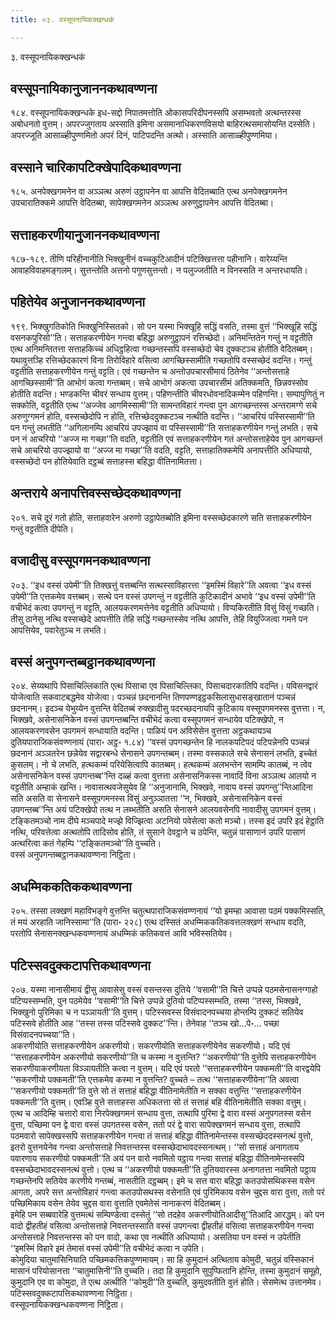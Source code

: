 ```yaml
---
title: ०३. वस्सूपनायिकक्खन्धकं

---
```

३. वस्सूपनायिकक्खन्धकं  


## वस्सूपनायिकानुजाननकथावण्णना

१८४. वस्सूपनायिकक्खन्धके इध-सद्दो निपातमत्तोति ओकासपरिदीपनस्सपि असम्भवतो अत्थन्तरस्स अबोधनतो वुत्तम्। अपरज्जुगताय अस्साति इमिना असमानाधिकरणविसयो बाहिरत्थसमासोयन्ति दस्सेति। अपरज्जूति आसाळ्हीपुण्णमितो अपरं दिनं, पाटिपदन्ति अत्थो। अस्साति आसाळ्हीपुण्णमिया।  


## वस्साने चारिकापटिक्खेपादिकथावण्णना

१८५. अनपेक्खगमनेन वा अञ्ञत्थ अरुणं उट्ठापनेन वा आपत्ति वेदितब्बाति एत्थ अनपेक्खगमनेन उपचारातिक्कमे आपत्ति वेदितब्बा, सापेक्खगमनेन अञ्ञत्थ अरुणुट्ठापनेन आपत्ति वेदितब्बा।  


## सत्ताहकरणीयानुजाननकथावण्णना

१८७-१८९. तीणि परिहीनानीति भिक्खुनीनं वच्चकुटिआदीनं पटिक्खित्तत्ता पहीनानि। वारेय्यन्ति आवाहविवाहमङ्गलम्। सुत्तन्तोति अत्तनो पगुणसुत्तन्तो। न पलुज्जतीति न विनस्सति न अन्तरधायति।  


## पहितेयेव अनुजाननकथावण्णना

१९९. भिक्खुगतिकोति भिक्खुनिस्सितको। सो पन यस्मा भिक्खूहि सद्धिं वसति, तस्मा वुत्तं ‘‘भिक्खूहि सद्धिं वसनकपुरिसो’’ति। सत्ताहकरणीयेन गन्त्वा बहिद्धा अरुणुट्ठापनं रत्तिच्छेदो। अनिमन्तितेन गन्तुं न वट्टतीति एत्थ अनिमन्तितत्ता सत्ताहकिच्चं अधिट्ठहित्वा गच्छन्तस्सपि वस्सच्छेदो चेव दुक्कटञ्च होतीति वेदितब्बम्। यथावुत्तञ्हि रत्तिच्छेदकारणं विना तिरोविहारे वसित्वा आगच्छिस्सामीति गच्छतोपि वस्सच्छेदं वदन्ति। गन्तुं वट्टतीति सत्ताहकरणीयेन गन्तुं वट्टति। एवं गच्छन्तेन च अन्तोउपचारसीमायं ठितेनेव ‘‘अन्तोसत्ताहे आगच्छिस्सामी’’ति आभोगं कत्वा गन्तब्बम्। सचे आभोगं अकत्वा उपचारसीमं अतिक्कमति, छिन्नवस्सोव होतीति वदन्ति। भण्डकन्ति चीवरं सन्धाय वुत्तम्। पहिणन्तीति चीवरधोवनादिकम्मेन पहिणन्ति। सम्पापुणितुं न सक्कोति, वट्टतीति एत्थ ‘‘अज्जेव आगमिस्सामी’’ति सामन्तविहारं गन्त्वा पुन आगच्छन्तस्स अन्तरामग्गे सचे अरुणुग्गमनं होति, वस्सच्छेदोपि न होति, रत्तिच्छेददुक्कटञ्च नत्थीति वदन्ति। ‘‘आचरियं पस्सिस्सामी’’ति पन गन्तुं लभतीति ‘‘अगिलानम्पि आचरियं उपज्झायं वा पस्सिस्सामी’’ति सत्ताहकरणीयेन गन्तुं लभति। सचे पन नं आचरियो ‘‘अज्ज मा गच्छा’’ति वदति, वट्टतीति एवं सत्ताहकरणीयेन गतं अन्तोसत्ताहेयेव पुन आगच्छन्तं सचे आचरियो उपज्झायो वा ‘‘अज्ज मा गच्छा’’ति वदति, वट्टति, सत्ताहातिक्कमेपि अनापत्तीति अधिप्पायो, वस्सच्छेदो पन होतियेवाति दट्ठब्बं सत्ताहस्स बहिद्धा वीतिनामितत्ता।  


## अन्तराये अनापत्तिवस्सच्छेदकथावण्णना

२०१. सचे दूरं गतो होति, सत्ताहवारेन अरुणो उट्ठापेतब्बोति इमिना वस्सच्छेदकारणे सति सत्ताहकरणीयेन गन्तुं वट्टतीति दीपेति।  


## वजादीसु वस्सूपगमनकथावण्णना

२०३. ‘‘इध वस्सं उपेमी’’ति तिक्खत्तुं वत्तब्बन्ति सत्थस्साविहारत्ता ‘‘इमस्मिं विहारे’’ति अवत्वा ‘‘इध वस्सं उपेमी’’ति एत्तकमेव वत्तब्बम्। सत्थे पन वस्सं उपगन्तुं न वट्टतीति कुटिकादीनं अभावे ‘‘इध वस्सं उपेमी’’ति वचीभेदं कत्वा उपगन्तुं न वट्टति, आलयकरणमत्तेनेव वट्टतीति अधिप्पायो। विप्पकिरतीति विसुं विसुं गच्छति। तीसु ठानेसु नत्थि वस्सच्छेदे आपत्तीति तेहि सद्धिं गच्छन्तस्सेव नत्थि आपत्ति, तेहि वियुज्जित्वा गमने पन आपत्तियेव, पवारेतुञ्च न लभति।  


## वस्सं अनुपगन्तब्बट्ठानकथावण्णना

२०४. सेय्यथापि पिसाचिल्लिकाति एत्थ पिसाचा एव पिसाचिल्लिका, पिसाचदारकातिपि वदन्ति। पविसनद्वारं योजेत्वाति सकवाटबद्धमेव योजेत्वा। पञ्चन्नं छदनानन्ति तिणपण्णइट्ठकसिलासुधासङ्खातानं पञ्चन्नं छदनानम्। इदञ्च येभुय्येन वुत्तन्ति वेदितब्बं रुक्खादीसु पदरच्छदनायपि कुटिकाय वस्सूपगमनस्स वुत्तत्ता। न, भिक्खवे, असेनासनिकेन वस्सं उपगन्तब्बन्ति वचीभेदं कत्वा वस्सूपगमनं सन्धायेव पटिक्खेपो, न आलयकरणवसेन उपगमनं सन्धायाति वदन्ति। पाळियं पन अविसेसेन वुत्तत्ता अट्ठकथायञ्च दुतियपाराजिकसंवण्णनायं (पारा॰ अट्ठ॰ १.८४) ‘‘वस्सं उपगच्छन्तेन हि नालकपटिपदं पटिपन्नेनपि पञ्चन्नं छदनानं अञ्ञतरेन छन्नेयेव सद्वारबन्धे सेनासने उपगन्तब्बम्। तस्मा वस्सकाले सचे सेनासनं लभति, इच्चेतं कुसलम्। नो चे लभति, हत्थकम्मं परियेसित्वापि कातब्बम्। हत्थकम्मं अलभन्तेन सामम्पि कातब्बं, न त्वेव असेनासनिकेन वस्सं उपगन्तब्ब’’न्ति दळ्हं कत्वा वुत्तत्ता असेनासनिकस्स नावादिं विना अञ्ञत्थ आलयो न वट्टतीति अम्हाकं खन्ति। नावासत्थवजेसुयेव हि ‘‘अनुजानामि, भिक्खवे, नावाय वस्सं उपगन्तु’’न्तिआदिना सति असति वा सेनासने वस्सूपगमनस्स विसुं अनुञ्ञातत्ता ‘‘न, भिक्खवे, असेनासनिकेन वस्सं उपगन्तब्ब’’न्ति अयं पटिक्खेपो तत्थ न लब्भतीति असति सेनासने आलयवसेनपि नावादीसु उपगमनं वुत्तम्। टङ्कितमञ्चो नाम दीघे मञ्चपादे मज्झे विज्झित्वा अटनियो पवेसेत्वा कतो मञ्चो। तस्स इदं उपरि इदं हेट्ठाति नत्थि, परिवत्तेत्वा अत्थतोपि तादिसोव होति, तं सुसाने देवट्ठाने च ठपेन्ति, चतुन्नं पासाणानं उपरि पासाणं अत्थरित्वा कतं गेहम्पि ‘‘टङ्कितमञ्चो’’ति वुच्चति।  
वस्सं अनुपगन्तब्बट्ठानकथावण्णना निट्ठिता।  


## अधम्मिककतिककथावण्णना

२०५. तस्सा लक्खणं महाविभङ्गे वुत्तन्ति चतुत्थपाराजिकसंवण्णनायं ‘‘यो इमम्हा आवासा पठमं पक्कमिस्सति, तं मयं अरहाति जानिस्सामा’’ति (पारा॰ २२८) एत्थ दस्सितं अधम्मिककतिकवत्तलक्खणं सन्धाय वदति, परतोपि सेनासनक्खन्धकवण्णनायं अधम्मिकं कतिकवत्तं आवि भविस्सतियेव।  


## पटिस्सवदुक्कटापत्तिकथावण्णना

२०७. यस्मा नानासीमायं द्वीसु आवासेसु वस्सं वसन्तस्स दुतिये ‘‘वसामी’’ति चित्ते उप्पन्ने पठमसेनासनग्गाहो पटिप्पस्सम्भति, पुन पठमेयेव ‘‘वसामी’’ति चित्ते उप्पन्ने दुतियो पटिप्पस्सम्भति, तस्मा ‘‘तस्स, भिक्खवे, भिक्खुनो पुरिमिका च न पञ्ञायती’’ति वुत्तम्। पटिस्सवस्स विसंवादनपच्चया होन्तम्पि दुक्कटं सतियेव पटिस्सवे होतीति आह ‘‘तस्स तस्स पटिस्सवे दुक्कट’’न्ति। तेनेवाह ‘‘तञ्च खो…पे॰… पच्छा विसंवादनपच्चया’’ति।  
अकरणीयोति सत्ताहकरणीयेन अकरणीयो। सकरणीयोति सत्ताहकरणीयेनेव सकरणीयो। यदि एवं ‘‘सत्ताहकरणीयेन अकरणीयो सकरणीयो’’ति च कस्मा न वुत्तन्ति? ‘‘अकरणीयो’’ति वुत्तेपि सत्ताहकरणीयेन सकरणीयाकरणीयता विञ्ञायतीति कत्वा न वुत्तम्। यदि एवं परतो ‘‘सत्ताहकरणीयेन पक्कमती’’ति वारद्वयेपि ‘‘सकरणीयो पक्कमती’’ति एत्तकमेव कस्मा न वुत्तन्ति? वुच्चते – तत्थ ‘‘सत्ताहकरणीयेना’’ति अवत्वा ‘‘सकरणीयो पक्कमती’’ति वुत्ते सो तं सत्ताहं बहिद्धा वीतिनामेतीति न सक्का वत्तुन्ति ‘‘सत्ताहकरणीयेन पक्कमती’’ति वुत्तम्। एवञ्हि वुत्ते सत्ताहस्स अधिकतत्ता सो तं सत्ताहं बहि वीतिनामेतीति सक्का वत्तुम्।  
एत्थ च आदिम्हि चत्तारो वारा निरपेक्खगमनं सन्धाय वुत्ता, तत्थापि पुरिमा द्वे वारा वस्सं अनुपगतस्स वसेन वुत्ता, पच्छिमा पन द्वे वारा वस्सं उपगतस्स वसेन, ततो परं द्वे वारा सापेक्खगमनं सन्धाय वुत्ता, तत्थापि पठमवारो सापेक्खस्सपि सत्ताहकरणीयेन गन्त्वा तं सत्ताहं बहिद्धा वीतिनामेन्तस्स वस्सच्छेददस्सनत्थं वुत्तो, इतरो वुत्तनयेनेव गन्त्वा अन्तोसत्ताहे निवत्तन्तस्स वस्सच्छेदाभावदस्सनत्थम्। ‘‘सो सत्ताहं अनागताय पवारणाय सकरणीयो पक्कमती’’ति अयं पन वारो नवमितो पट्ठाय गन्त्वा सत्ताहं बहिद्धा वीतिनामेन्तस्सपि वस्सच्छेदाभावदस्सनत्थं वुत्तो। एत्थ च ‘‘अकरणीयो पक्कमती’’ति दुतियवारस्स अनागतत्ता नवमितो पट्ठाय गच्छन्तेनपि सतियेव करणीये गन्तब्बं, नासतीति दट्ठब्बम्। इमे च सत्त वारा बहिद्धा कतउपोसथिकस्स वसेन आगता, अपरे सत्त अन्तोविहारं गन्त्वा कतउपोसथस्स वसेनाति एवं पुरिमिकाय वसेन चुद्दस वारा वुत्ता, ततो परं पच्छिमिकाय वसेन तेयेव चुद्दस वारा वुत्ताति एवमेतेसं नानाकरणं वेदितब्बम्।  
इमेहि पन सब्बवारेहि वुत्तमत्थं सम्पिण्डेत्वा दस्सेतुं ‘‘सो तदहेव अकरणीयोतिआदीसू’’तिआदि आरद्धम्। को पन वादो द्वीहतीहं वसित्वा अन्तोसत्ताहे निवत्तन्तस्साति वस्सं उपगन्त्वा द्वीहतीहं वसित्वा सत्ताहकरणीयेन गन्त्वा अन्तोसत्ताहे निवत्तन्तस्स को पन वादो, कथा एव नत्थीति अधिप्पायो। असतिया पन वस्सं न उपेतीति ‘‘इमस्मिं विहारे इमं तेमासं वस्सं उपेमी’’ति वचीभेदं कत्वा न उपेति।  
कोमुदिया चातुमासिनियाति पच्छिमकत्तिकपुण्णमायम्। सा हि कुमुदानं अत्थिताय कोमुदी, चतुन्नं वस्सिकानं मासानं परियोसानत्ता ‘‘चातुमासिनी’’ति वुच्चति। तदा हि कुमुदानि सुपुप्फितानि होन्ति, तस्मा कुमुदानं समूहो, कुमुदानि एव वा कोमुदा, ते एत्थ अत्थीति ‘‘कोमुदी’’ति वुच्चति, कुमुदवतीति वुत्तं होति। सेसमेत्थ उत्तानमेव।  
पटिस्सवदुक्कटापत्तिकथावण्णना निट्ठिता।  
वस्सूपनायिकक्खन्धकवण्णना निट्ठिता।  